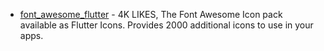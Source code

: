 - [font_awesome_flutter](https://pub.dev/packages/font_awesome_flutter) - 4K LIKES, The Font Awesome Icon pack available as Flutter Icons. Provides 2000 additional icons to use in your apps.
